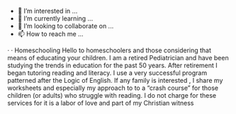 
- 👀 I’m interested in ...
- 🌱 I’m currently learning ...
- 💞️ I’m looking to collaborate on ...
- 📫 How to reach me ...

<!---
PeteLeMaster/PeteLeMaster is a ✨ special ✨ repository because its `README.md` (this file) appears on your GitHub profile.
You can click the Preview link to take a look at your changes.
--->

·
·
Homeschooling
Hello to homeschoolers and those considering that means of educating your children. I am a retired Pediatrician and have been studying the trends in education for the past 50 years. After retirement I began tutoring reading and literacy. I use a very successful program patterned after the Logic of English. If any family is interested , I share my worksheets and especially my approach to to a “crash course” for those children (or adults) who struggle with reading. I do not charge for these services for it is a labor of love and part of my Christian witness
